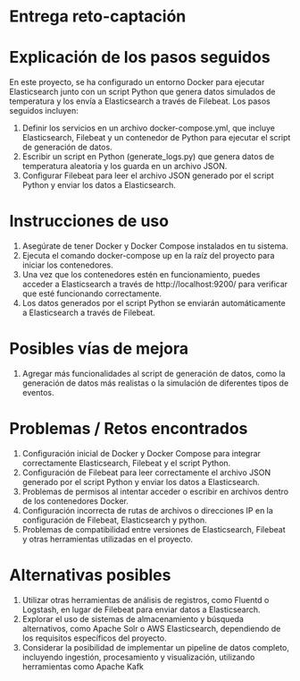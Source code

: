 # Entrega reto-captación
# Explicación de los pasos seguidos
En este proyecto, se ha configurado un entorno Docker para ejecutar Elasticsearch junto con un script Python que genera datos simulados de temperatura y los envía a Elasticsearch a través de Filebeat. Los pasos seguidos incluyen:

1. Definir los servicios en un archivo docker-compose.yml, que incluye Elasticsearch, Filebeat y un contenedor de Python para ejecutar el script de generación de datos.
2. Escribir un script en Python (generate_logs.py) que genera datos de temperatura aleatoria y los guarda en un archivo JSON.
3. Configurar Filebeat para leer el archivo JSON generado por el script Python y enviar los datos a Elasticsearch.

# Instrucciones de uso
1. Asegúrate de tener Docker y Docker Compose instalados en tu sistema.
2. Ejecuta el comando docker-compose up en la raíz del proyecto para iniciar los contenedores.
3. Una vez que los contenedores estén en funcionamiento, puedes acceder a Elasticsearch a través de http://localhost:9200/ para verificar que esté funcionando correctamente.
4. Los datos generados por el script Python se enviarán automáticamente a Elasticsearch a través de Filebeat.

# Posibles vías de mejora
1. Agregar más funcionalidades al script de generación de datos, como la generación de datos más realistas o la simulación de diferentes tipos de eventos.

# Problemas / Retos encontrados
1. Configuración inicial de Docker y Docker Compose para integrar correctamente Elasticsearch, Filebeat y el script Python.
2. Configuración de Filebeat para leer correctamente el archivo JSON generado por el script Python y enviar los datos a Elasticsearch.
3. Problemas de permisos al intentar acceder o escribir en archivos dentro de los contenedores Docker.
4. Configuración incorrecta de rutas de archivos o direcciones IP en la configuración de Filebeat, Elasticsearch y python.
5. Problemas de compatibilidad entre versiones de Elasticsearch, Filebeat y otras herramientas utilizadas en el proyecto.

# Alternativas posibles
1. Utilizar otras herramientas de análisis de registros, como Fluentd o Logstash, en lugar de Filebeat para enviar datos a Elasticsearch.
2. Explorar el uso de sistemas de almacenamiento y búsqueda alternativos, como Apache Solr o AWS Elasticsearch, dependiendo de los requisitos específicos del proyecto.
3. Considerar la posibilidad de implementar un pipeline de datos completo, incluyendo ingestión, procesamiento y visualización, utilizando herramientas como Apache Kafk
